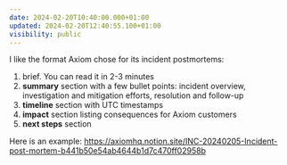```yaml
---
date: 2024-02-20T10:40:00.000+01:00
updated: 2024-02-20T12:40:55.100+01:00
visibility: public
---
```


I like the format Axiom chose for its incident postmortems:

1. brief. You can read it in 2-3 minutes
2. **summary** section with a few bullet points: incident overview, investigation and mitigation efforts, resolution and follow-up
3. **timeline** section with UTC timestamps
4. **impact** section listing consequences for Axiom customers
5. **next steps** section

Here is an example:
https://axiomhq.notion.site/INC-20240205-Incident-post-mortem-b441b50e54ab4644b1d7c470ff02958b
